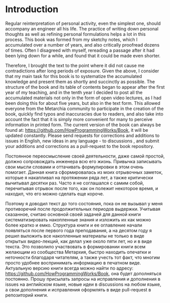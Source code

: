 # Introduction

Regular reinterpretation of personal activity, even the simplest one, should accompany an engineer all his life. 
The practice of writing down personal thoughts as well as refining personal formulations helps a lot in this process. 
This book was formed from my sketchy notes, which I accumulated over a number of years, and also critically proofread dozens of times. 
Often I disagreed with myself, rereading a passage after it had been lying down for a while, and found that it could be made even shorter. 

Therefore, I brought the text to the point where it did not cause me contradictions after long periods of exposure. 
Given the above, I consider that my main task for this book is to systematize the accumulated knowledge and present them as shortly and succinctly as possible. 
The structure of the book and its table of contents began to appear after the first year of my teaching, and in the tenth year I decided to post all the accumulated materials not only in the form of open video lectures, as I had been doing this for about five years, but also in the text form. 
This allowed everyone from the Metarchia community to participate in the creation of the book, quickly find typos and inaccuracies due to readers, and also take into account the fact that it is simply more convenient for many to perceive information in printed form. 
The current version of the book can always be found at: https://github.com/HowProgrammingWorks/Book, it will be updated constantly. 
Please send requests for corrections and additions to issues in English, new ideas in any language - to discussions , and submit your additions and corrections as a pull-request to the book repository.

Постоянное переосмысление своей деятельности, даже самой простой, должно сопровождать инженера всю его жизнь. Привычка записывать свои мысли словами и оттачивать формулировки в этом очень помогает. Данная книга сформировалась из моих отрывочных заметок, которые я накапливал на протяжении ряда лет, а также критически вычитывал десятки раз. 
Часто я не соглашался с самим собой, перечитывая отрывок после того, как он полежит некоторое время, и находил, что его можно сделать еще короче. 

Поэтому я доводил текст до того состояния, пока он не вызывал у меня противоречий после продолжительных периодов выдержки. Учитывая сказанное, считаю основной своей задачей для данной книги систематизировать накопленные знания и изложить их как можно более кратко и емко. 
Структура книги и ее оглавление начали появляться после первого года преподавания, а на десятом году я решил выложить все накопленные материалы не только в виде открытых видео-лекций, как делал уже около пяти лет, но и в виде текста. Это позволило участвовать в формировании книги всем желающим из сообщества Метархия, быстро находить опечатки и неточности благодаря читателям, а также учесть тот факт, что многим просто удобнее воспринимать информацию в печатном виде. 
Актуальную версию книги всегда можно найти по адресу: https://github.com/HowProgrammingWorks/Book, она будет дополняться постоянно. Прошу присылать запросы на исправления и дополнения в issues на английском языке, новые идеи в discussions на любом языке, а свои дополнения и исправления оформлять в виде pull-request в репозиторий книги.
